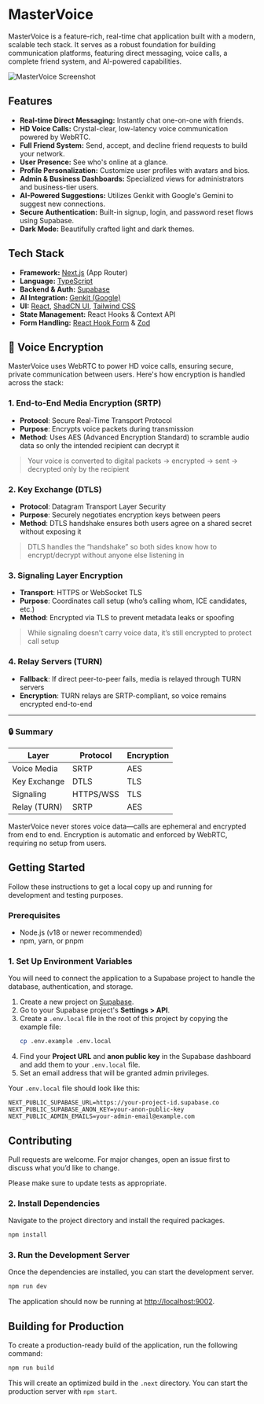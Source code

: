 
# MasterVoice

MasterVoice is a feature-rich, real-time chat application built with a modern, scalable tech stack. It serves as a robust foundation for building communication platforms, featuring direct messaging, voice calls, a complete friend system, and AI-powered capabilities.

![MasterVoice Screenshot](https://picsum.photos/seed/mastervoice/1200/800)

## Features

- **Real-time Direct Messaging:** Instantly chat one-on-one with friends.
- **HD Voice Calls:** Crystal-clear, low-latency voice communication powered by WebRTC.
- **Full Friend System:** Send, accept, and decline friend requests to build your network.
- **User Presence:** See who's online at a glance.
- **Profile Personalization:** Customize user profiles with avatars and bios.
- **Admin & Business Dashboards:** Specialized views for administrators and business-tier users.
- **AI-Powered Suggestions:** Utilizes Genkit with Google's Gemini to suggest new connections.
- **Secure Authentication:** Built-in signup, login, and password reset flows using Supabase.
- **Dark Mode:** Beautifully crafted light and dark themes.

## Tech Stack

- **Framework:** [Next.js](https://nextjs.org/) (App Router)
- **Language:** [TypeScript](https://www.typescriptlang.org/)
- **Backend & Auth:** [Supabase](https://supabase.io/)
- **AI Integration:** [Genkit (Google)](https://firebase.google.com/docs/genkit)
- **UI:** [React](https://react.dev/), [ShadCN UI](https://ui.shadcn.com/), [Tailwind CSS](https://tailwindcss.com/)
- **State Management:** React Hooks & Context API
- **Form Handling:** [React Hook Form](https://react-hook-form.com/) & [Zod](https://zod.dev/)

## 🔐 Voice Encryption

MasterVoice uses WebRTC to power HD voice calls, ensuring secure, private communication between users. Here's how encryption is handled across the stack:

### 1. End-to-End Media Encryption (SRTP)

- **Protocol**: Secure Real-Time Transport Protocol  
- **Purpose**: Encrypts voice packets during transmission  
- **Method**: Uses AES (Advanced Encryption Standard) to scramble audio data so only the intended recipient can decrypt it

> Your voice is converted to digital packets → encrypted → sent → decrypted only by the recipient

### 2. Key Exchange (DTLS)

- **Protocol**: Datagram Transport Layer Security  
- **Purpose**: Securely negotiates encryption keys between peers  
- **Method**: DTLS handshake ensures both users agree on a shared secret without exposing it

> DTLS handles the “handshake” so both sides know how to encrypt/decrypt without anyone else listening in

### 3. Signaling Layer Encryption

- **Transport**: HTTPS or WebSocket TLS  
- **Purpose**: Coordinates call setup (who’s calling whom, ICE candidates, etc.)  
- **Method**: Encrypted via TLS to prevent metadata leaks or spoofing

> While signaling doesn’t carry voice data, it’s still encrypted to protect call setup

### 4. Relay Servers (TURN)

- **Fallback**: If direct peer-to-peer fails, media is relayed through TURN servers  
- **Encryption**: TURN relays are SRTP-compliant, so voice remains encrypted end-to-end

---

### 🔒 Summary

| Layer             | Protocol | Encryption |
|------------------|----------|------------|
| Voice Media      | SRTP     | AES        |
| Key Exchange     | DTLS     | TLS        |
| Signaling        | HTTPS/WSS| TLS        |
| Relay (TURN)     | SRTP     | AES        |

MasterVoice never stores voice data—calls are ephemeral and encrypted from end to end. Encryption is automatic and enforced by WebRTC, requiring no setup from users.


## Getting Started

Follow these instructions to get a local copy up and running for development and testing purposes.

### Prerequisites

- Node.js (v18 or newer recommended)
- npm, yarn, or pnpm

### 1. Set Up Environment Variables

You will need to connect the application to a Supabase project to handle the database, authentication, and storage.

1.  Create a new project on [Supabase](https://database.new).
2.  Go to your Supabase project's **Settings > API**.
3.  Create a `.env.local` file in the root of this project by copying the example file:
    ```bash
    cp .env.example .env.local
    ```
4.  Find your **Project URL** and **anon public key** in the Supabase dashboard and add them to your `.env.local` file.
5.  Set an email address that will be granted admin privileges.

Your `.env.local` file should look like this:

```plaintext
NEXT_PUBLIC_SUPABASE_URL=https://your-project-id.supabase.co
NEXT_PUBLIC_SUPABASE_ANON_KEY=your-anon-public-key
NEXT_PUBLIC_ADMIN_EMAILS=your-admin-email@example.com
```

## Contributing

Pull requests are welcome. For major changes, open an issue first to discuss what you’d like to change.

Please make sure to update tests as appropriate.

### 2. Install Dependencies

Navigate to the project directory and install the required packages.

```bash
npm install
```

### 3. Run the Development Server

Once the dependencies are installed, you can start the development server.

```bash
npm run dev
```

The application should now be running at [http://localhost:9002](http://localhost:9002).

## Building for Production

To create a production-ready build of the application, run the following command:

```bash
npm run build
```

This will create an optimized build in the `.next` directory. You can start the production server with `npm start`.
